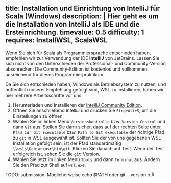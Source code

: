 title: Installation und Einrichtung von IntelliJ für Scala (Windows)
description: |
  Hier geht es um die Installation von IntelliJ als IDE und die Ersteinrichtung.
timevalue: 0.5
difficulty: 1
requires: InstallWSL, ScalaWSL
---
Wenn Sie sich für Scala als Programmiersprache entschieden haben, empfehlen wir zur Verwendung
der IDE **IntelliJ** von JetBrains.
Lassen Sie sich nicht von den Unterschieden der Professional- und Community-Version abschrecken:
Die Community-Edition ist kostenlos und vollkommen ausreichend für dieses Programmierpraktikum.

Da Sie sich entschieden haben, Windows als Betriebssystem zu nutzen, und hoffentlich unserer
Empfehlung gefolgt sind, WSL zu installieren, haben wir hier mehrere Arbeitsschritte vor uns:

1. Herunterladen und Installieren der [IntelliJ Community Edition](https://www.jetbrains.com/de-de/idea/download/#section=windows).
2. Öffnen Sie anschließend IntelliJ und drücken Sie `Strg+Alt+S`, um die Einstellungen zu öffnen.
3. Wählen Sie im linken Menü `Versionskontrolle` bzw. `Version Control` und dann `Git` aus. Stellen
   Sie dann sicher, dass auf der rechten Seite unter `Pfad zur Git Executable` bzw. `Path to Git
   executable` der richtige Pfad zu `git` in WSL ausgewählt ist. Sollten Sie der von uns gegebenen
   WSL-Installation gefolgt sein, ist der Pfad standardmäßig `\\wsl$\Debian\usr\bin\git`. Klicken
   Sie danach auf Test. Wenn der Test erfolgreich ist, sehen Sie die `git`-Version.
4. Wählen Sie jetzt im linken Menü `Tools` und dann `Terminal` aus. Ändern Sie den Pfad zur Shell
   auf `wsl.exe`.

TODO: submission. Möglicherweise echo $PATH oder git --version o.Ä.
